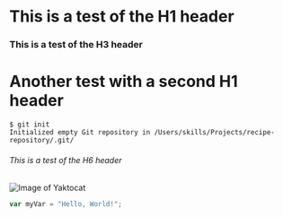 # This is a test of the H1 header
### This is a test of the H3 header
# Another test with a second H1 header
```
$ git init
Initialized empty Git repository in /Users/skills/Projects/recipe-repository/.git/
```
###### This is a test of the H6 header
![Image of Yaktocat](https://octodex.github.com/images/yaktocat.png)

``` javascript
var myVar = "Hello, World!";
```
